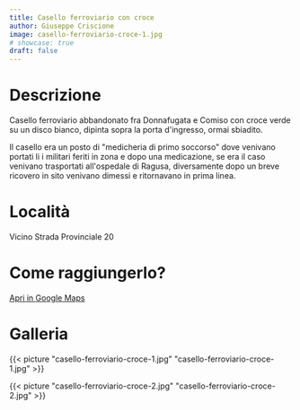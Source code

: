 ```yaml
---
title: Casello ferroviario con croce
author: Giuseppe Criscione
image: casello-ferroviario-croce-1.jpg
# showcase: true
draft: false
---
```


# Descrizione
Casello ferroviario abbandonato fra Donnafugata e Comiso con croce verde su un disco bianco, dipinta sopra la porta d'ingresso, ormai sbiadito.

Il casello era un posto di "medicheria di primo soccorso" dove venivano portati li i militari feriti in zona e dopo una medicazione, se era il caso venivano trasportati all'ospedale di Ragusa, diversamente dopo un breve ricovero in sito venivano dimessi e ritornavano in prima linea.

# Località
Vicino Strada Provinciale 20 

# Come raggiungerlo?
[Apri in Google Maps](https://www.google.com/maps/place/36%C2%B053'57.7%22N+14%C2%B032'35.2%22E/@36.8959933,14.544199,1796m/data=!3m1!1e3!4m5!3m4!1s0x0:0x0!8m2!3d36.8993556!4d14.5431139)

# Galleria

{{< picture "casello-ferroviario-croce-1.jpg" "casello-ferroviario-croce-1.jpg" >}}

{{< picture "casello-ferroviario-croce-2.jpg" "casello-ferroviario-croce-2.jpg" >}}

